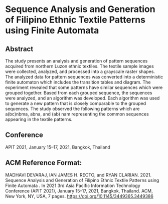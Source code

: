 # Sequence Analysis and Generation of Filipino Ethnic Textile Patterns using Finite Automata

## Abstract
The study presents an analysis and generation of pattern sequences acquired from northern Luzon ethnic textiles. The textile sample images were collected, analyzed, and processed into a grayscale raster shapes. The analyzed data for pattern sequences was converted into a deterministic finite automaton which includes the transition tables and diagram. The experiment revealed that some patterns have similar sequences which were grouped together. Based from each grouped sequence, the sequences were analyzed, and an algorithm was developed. Each algorithm was used to generate a new pattern that is closely comparable to the grouped sequences. The study observed the following patterns which are a(bc)nbma, abna, and (ab) nam representing the common sequences appearing in the textile patterns.

## Conference
APIT 2021, January 15–17, 2021, Bangkok, Thailand

## ACM Reference Format:
MADHAVI DEVARAJ, IAN JAMES H. RECTO, and RYAN CLARIAN. 2021. Sequence Analysis and Generation of Filipino Ethnic Textile Patterns using Finite Automata . In 2021 3rd Asia Pacific Information Technology Conference (APIT 2021), January 15–17, 2021, Bangkok, Thailand. ACM, New York, NY, USA, 7 pages. https://doi.org/10.1145/3449365.3449386

